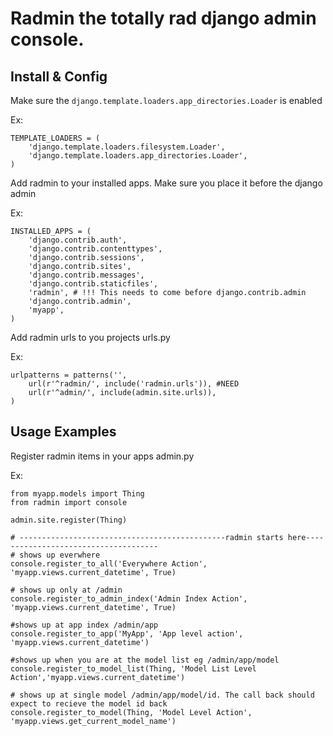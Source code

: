 # Radmin the totally rad django admin console.

## Install & Config
Make sure the ```django.template.loaders.app_directories.Loader``` is enabled

Ex:
```
TEMPLATE_LOADERS = (
	'django.template.loaders.filesystem.Loader',
	'django.template.loaders.app_directories.Loader',
)
```

Add radmin to your installed apps. Make sure you place it before the django admin

Ex:
```
INSTALLED_APPS = (
    'django.contrib.auth',
    'django.contrib.contenttypes',
    'django.contrib.sessions',
    'django.contrib.sites',
    'django.contrib.messages',
    'django.contrib.staticfiles',
    'radmin', # !!! This needs to come before django.contrib.admin
    'django.contrib.admin',
    'myapp',
)
```

Add radmin urls to you projects urls.py

Ex:

```
urlpatterns = patterns('',
    url(r'^radmin/', include('radmin.urls')), #NEED
    url(r'^admin/', include(admin.site.urls)),
)
```

## Usage Examples
Register radmin items in your apps admin.py 

Ex:
```
from myapp.models import Thing
from radmin import console

admin.site.register(Thing)

# ----------------------------------------------radmin starts here-------------------------------------
# shows up everwhere
console.register_to_all('Everywhere Action', 'myapp.views.current_datetime', True) 

# shows up only at /admin
console.register_to_admin_index('Admin Index Action', 'myapp.views.current_datetime', True) 

#shows up at app index /admin/app
console.register_to_app('MyApp', 'App level action', 'myapp.views.current_datetime') 

#shows up when you are at the model list eg /admin/app/model
console.register_to_model_list(Thing, 'Model List Level Action','myapp.views.current_datetime') 

# shows up at single model /admin/app/model/id. The call back should expect to recieve the model id back
console.register_to_model(Thing, 'Model Level Action', 'myapp.views.get_current_model_name') 
```
